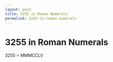```yaml
---
layout: post
title: 3255 in Roman Numerals
permalink: 3255-in-roman-numerals
---
```


# 3255 in Roman Numerals

3255 = MMMCCLV
